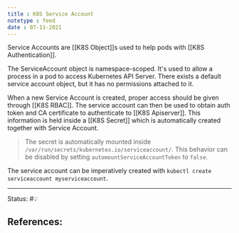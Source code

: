 ```yaml
---
title : K8S Service Account
notetype : feed
date : 07-11-2021
---
```


Service Accounts are [[K8S Object]]s used to help pods with [[K8S Authentication]].

The ServiceAccount object is namespace-scoped. It's used to allow a process in a pod to access Kubernetes API Server. There exists a default service account object, but it has no permissions attached to it.

When a new Service Account is created, proper access should be given through [[K8S RBAC]]. The service account can then be used to obtain auth token and CA certificate to authenticate to [[K8S Apiserver]]. This information is held inside a [[K8S Secret]] which is automatically created together with Service Account. 

> The secret is automatically mounted inside `/var/run/secrets/kubernetes.io/serviceaccount/`. This behavior can be disabled by setting `automountServiceAccountToken` to `false`.


The service account can be imperatively created with `kubectl create serviceaccount myserviceaccount`.

-----

Status: #💡 

References:
- 
